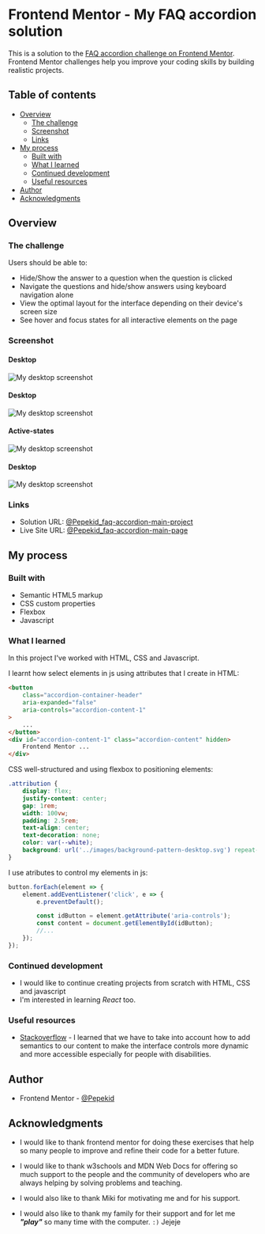 # Frontend Mentor - My FAQ accordion solution

This is a solution to the [FAQ accordion challenge on Frontend Mentor](https://www.frontendmentor.io/challenges/faq-accordion-wyfFdeBwBz). Frontend Mentor challenges help you improve your coding skills by building realistic projects.

## Table of contents

-   [Overview](#overview)
    -   [The challenge](#the-challenge)
    -   [Screenshot](#screenshot)
    -   [Links](#links)
-   [My process](#my-process)
    -   [Built with](#built-with)
    -   [What I learned](#what-i-learned)
    -   [Continued development](#continued-development)
    -   [Useful resources](#useful-resources)
-   [Author](#author)
-   [Acknowledgments](#acknowledgments)

## Overview

### The challenge

Users should be able to:

-   Hide/Show the answer to a question when the question is clicked
-   Navigate the questions and hide/show answers using keyboard navigation alone
-   View the optimal layout for the interface depending on their device's screen size
-   See hover and focus states for all interactive elements on the page

### Screenshot

#### Desktop

![My desktop screenshot](./screenshots/desktop-design.jpeg)

#### Desktop

![My desktop screenshot](./screenshots/desktop-design_opened.jpeg)

#### Active-states

![My desktop screenshot](./screenshots/active-states.jpeg)

#### Desktop

![My desktop screenshot](./screenshots/mobile-design.jpeg)

### Links

-   Solution URL: [@Pepekid_faq-accordion-main-project](https://github.com/Pepekid/frontendMentor-faq-accordion)
-   Live Site URL: [@Pepekid_faq-accordion-main-page](https://frontend-mentor-pepekid-faq-accordion.netlify.app/)

## My process

### Built with

-   Semantic HTML5 markup
-   CSS custom properties
-   Flexbox
-   Javascript

### What I learned

In this project I've worked with HTML, CSS and Javascript.

I learnt how select elements in js using attributes that I create in HTML:

```html
<button
	class="accordion-container-header"
	aria-expanded="false"
	aria-controls="accordion-content-1"
>
	...
</button>
<div id="accordion-content-1" class="accordion-content" hidden>
	Frontend Mentor ...
</div>
```

CSS well-structured and using flexbox to positioning elements:

```css
.attribution {
	display: flex;
	justify-content: center;
	gap: 1rem;
	width: 100vw;
	padding: 2.5rem;
	text-align: center;
	text-decoration: none;
	color: var(--white);
	background: url('../images/background-pattern-desktop.svg') repeat-x;
}
```

I use atributes to control my elements in js:

```js
button.forEach(element => {
	element.addEventListener('click', e => {
		e.preventDefault();

		const idButton = element.getAttribute('aria-controls');
		const content = document.getElementById(idButton);
		//...
	});
});
```

### Continued development

-   I would like to continue creating projects from scratch with HTML, CSS and javascript
-   I'm interested in learning _React_ too.

### Useful resources

-   [Stackoverflow](https://es.stackoverflow.com/questions/24819/qu%C3%A9-son-los-atributos-aria#:~:text=ARIA%20describe%20como%20agregar%20la,para%20personas%20con%20alguna%20discapacidad.) - I learned that we have to take into account how to add semantics to our content to make the interface controls more dynamic and more accessible especially for people with disabilities.

## Author

-   Frontend Mentor - [@Pepekid](https://www.frontendmentor.io/profile/Pepekid)

## Acknowledgments

-   I would like to thank frontend mentor for doing these exercises that help so many people to improve and refine their code for a better future.
-   I would like to thank w3schools and MDN Web Docs for offering so much support to the people and the community of developers who are always helping by solving problems and teaching.

-   I would also like to thank Miki for motivating me and for his support.

-   I would also like to thank my family for their support and for let me **_"play"_** so many time with the computer. `:)` Jejeje
